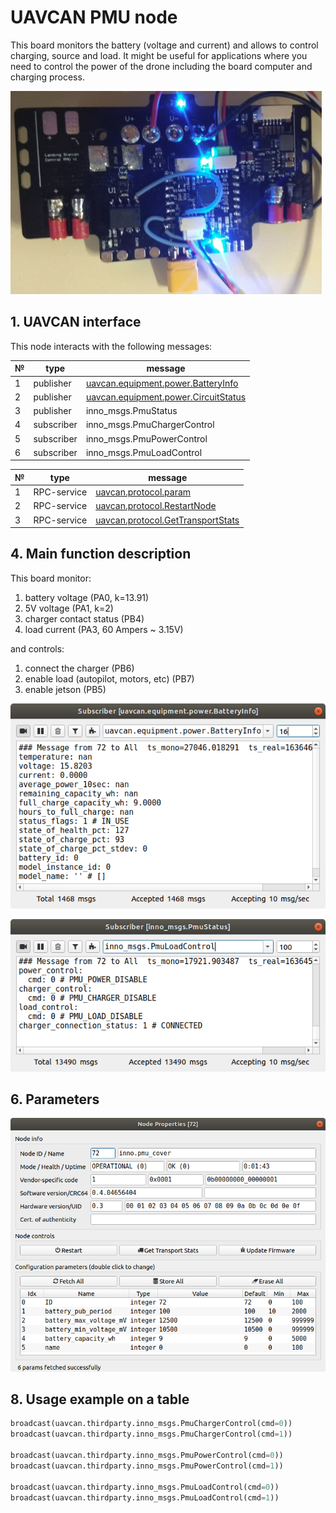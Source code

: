 # UAVCAN PMU node

This board monitors the battery (voltage and current) and allows to control charging, source and load. It might be useful for applications where you need to control the power of the drone including the board computer and charging process.

![pmu_cover](../../assets/pmu_cover/pmu_cover.png?raw=true "pmu_cover")

## 1. UAVCAN interface

This node interacts with the following messages:

| № | type      | message  |
| - | --------- | -------- |
| 1 | publisher   | [uavcan.equipment.power.BatteryInfo](https://dronecan.github.io/Specification/7._List_of_standard_data_types/#batteryinfo) |
| 2 | publisher   | [uavcan.equipment.power.CircuitStatus](https://dronecan.github.io/Specification/7._List_of_standard_data_types/#circuitstatus) |
| 3 | publisher   | inno_msgs.PmuStatus |
| 4 | subscriber   | inno_msgs.PmuChargerControl |
| 5 | subscriber   | inno_msgs.PmuPowerControl |
| 6 | subscriber   | inno_msgs.PmuLoadControl |


| № | type      | message  |
| - | --------- | -------- |
| 1 | RPC-service | [uavcan.protocol.param](https://dronecan.github.io/Specification/7._List_of_standard_data_types/#uavcanprotocolparam) |
| 2 | RPC-service | [uavcan.protocol.RestartNode](https://dronecan.github.io/Specification/7._List_of_standard_data_types/#restartnode) |
| 3 | RPC-service | [uavcan.protocol.GetTransportStats](https://dronecan.github.io/Specification/7._List_of_standard_data_types/#gettransportstats) |


## 4. Main function description

This board monitor:
1. battery voltage (PA0, k=13.91)
2. 5V voltage (PA1, k=2)
3. charger contact status (PB4)
4. load current (PA3, 60 Ampers ~ 3.15V)

and controls:
1. connect the charger (PB6)
2. enable load (autopilot, motors, etc) (PB7)
3. enable jetson (PB5)

![battery_info_msg](../../assets/pmu_cover/battery_info_msg.png?raw=true "battery_info_msg")

![pmu_status_msg](../../assets/pmu_cover/pmu_status_msg.png?raw=true "pmu_status_msg")

## 6. Parameters

![pmu_params](../../assets/pmu_cover/pmu_params.png?raw=true "pmu_params")

## 8. Usage example on a table

```python
broadcast(uavcan.thirdparty.inno_msgs.PmuChargerControl(cmd=0))
broadcast(uavcan.thirdparty.inno_msgs.PmuChargerControl(cmd=1))

broadcast(uavcan.thirdparty.inno_msgs.PmuPowerControl(cmd=0))
broadcast(uavcan.thirdparty.inno_msgs.PmuPowerControl(cmd=1))

broadcast(uavcan.thirdparty.inno_msgs.PmuLoadControl(cmd=0))
broadcast(uavcan.thirdparty.inno_msgs.PmuLoadControl(cmd=1))
```